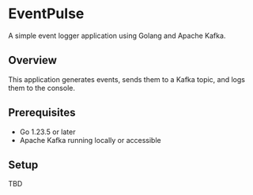 # EventPulse

A simple event logger application using Golang and Apache Kafka.

## Overview

This application generates events, sends them to a Kafka topic, and logs them to the console.

## Prerequisites

- Go 1.23.5 or later
- Apache Kafka running locally or accessible

## Setup

TBD
